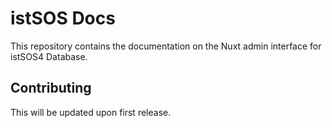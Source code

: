 
# istSOS Docs

This repository contains the documentation on the Nuxt admin interface for istSOS4 Database.

## Contributing

This will be updated upon first release.